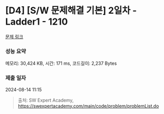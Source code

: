 # [D4] [S/W 문제해결 기본] 2일차 - Ladder1 - 1210 

[문제 링크](https://swexpertacademy.com/main/code/problem/problemDetail.do?contestProbId=AV14ABYKADACFAYh) 

### 성능 요약

메모리: 30,424 KB, 시간: 171 ms, 코드길이: 2,237 Bytes

### 제출 일자

2024-08-14 11:15



> 출처: SW Expert Academy, https://swexpertacademy.com/main/code/problem/problemList.do
